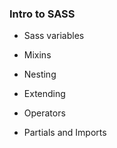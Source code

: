 ### Intro to SASS


- Sass variables

- Mixins

- Nesting

- Extending

- Operators

- Partials and Imports

